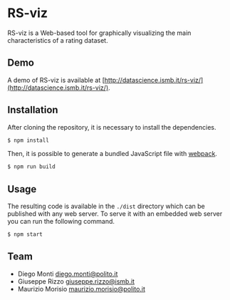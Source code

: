 # RS-viz

RS-viz is a Web-based tool for graphically visualizing the main characteristics of a rating dataset.

## Demo

A demo of RS-viz is available at [http://datascience.ismb.it/rs-viz/](http://datascience.ismb.it/rs-viz/).

## Installation

After cloning the repository, it is necessary to install the dependencies.

```bash
$ npm install
```

Then, it is possible to generate a bundled JavaScript file with [webpack](https://webpack.js.org/).

```bash
$ npm run build
```

## Usage

The resulting code is available in the `./dist` directory which can be published with any web server.
To serve it with an embedded web server you can run the following command.

```bash
$ npm start
```

## Team

- Diego Monti <diego.monti@polito.it>
- Giuseppe Rizzo <giuseppe.rizzo@ismb.it>
- Maurizio Morisio <maurizio.morisio@polito.it>
